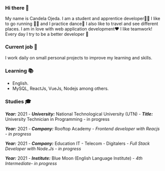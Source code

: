 ### Hi there  👋

My name is Candela Ojeda. I am a student and apprentice developer👩‍💻 I like to go running 🏃‍♀️ and I practice dance💃 I also like to travel and see different places. I am in love with web application development❤️  I like teamwork! Every day I try to be a better developer 🤩

### Current job 💪
I work daily on small personal projects to improve my learning and skills.

### Learning 📚
-   English.
-   MySQL, ReactJs, VueJs, Nodejs among others. 

### Studies 🎓

***Year:***  2021 - 
***University:*** National Technological University (UTN) - 
***Title:***  University Technician in Programming - in progress

***Year:***  2021 - 
***Company:*** Rooftop Academy - 
*Frontend developer with Reacjs - in progress*

***Year:***  2021 - 
***Company:*** Education IT - Telecom - Digitalers - 
*Full Stack Developer with Node.Js - in progress*

***Year:*** 2021 - 
***Institute:*** Blue Moon (English Language Institute) - 
*4th Intermediate- in progress*


